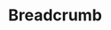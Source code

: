 ---
layout: component.njk
tags: 
    - legacy_components_fr
key: breadcrumb-legacy_fr
title: Breadcrumb
parent: legacy_components_fr
image: legacy/overview/breadcrumb.webp
keywords: 
order: 30
availablelanguages: 
    - de
    - en
---